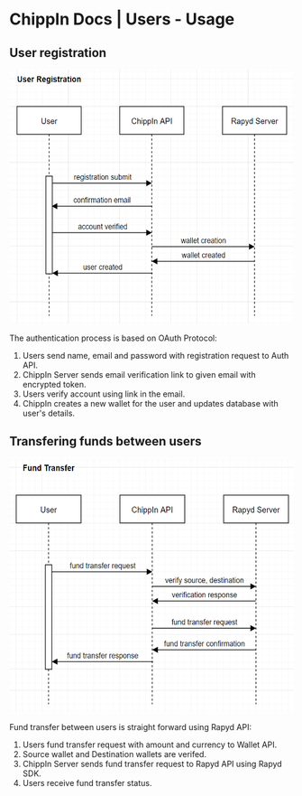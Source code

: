 # ChippIn Docs | Users - Usage

## User registration

<p align="left">
  <img src="../images/user-registration.PNG" width="550" height="450">
</p>


The authentication process is based on OAuth Protocol:
1. Users send name, email and password with registration request to Auth API.
2. ChippIn Server sends email verification link to given email with encrypted token.
3. Users verify account using link in the email.
4. ChippIn creates a new wallet for the user and updates database with user's details.

## Transfering funds between users


<p align="left">
  <img src="../images/fund-transfer.PNG" width="550" height="450">
</p>

Fund transfer between users is straight forward using Rapyd API:
1. Users fund transfer request with amount and currency to Wallet API.
2. Source wallet and Destination wallets are verifed.
3. ChippIn Server sends fund transfer request to Rapyd API using Rapyd SDK.
4. Users receive fund transfer status.
